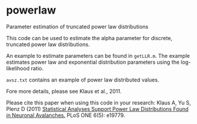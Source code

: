 # powerlaw
Parameter estimation of truncated power law distributions

This code can be used to estimate the alpha parameter for discrete, truncated power law distributions.

An example to estimate parameters can be found in `getLLR.m`. The example estimates power law and exponential distribution parameters using the log-likelihood ratio.

`avsz.txt` contains an example of power law distributed values.

Fore more details, please see Klaus et al., 2011.

Please cite this paper when using this code in your research: Klaus A, Yu S, Plenz D (2011) [Statistical Analyses Support Power Law Distributions Found in Neuronal Avalanches.](https://doi.org/10.1371/journal.pone.0019779) PLoS ONE 6(5): e19779.

